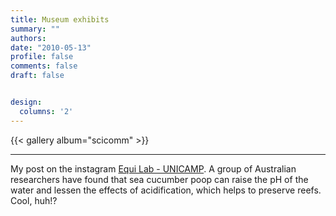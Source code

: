```yaml
---
title: Museum exhibits
summary: ""
authors: 
date: "2010-05-13"
profile: false
comments: false
draft: false


design:
  columns: '2'
---
```


{{< gallery album="scicomm" >}}

---
My post on the instagram [Equi Lab - UNICAMP](https://www.instagram.com/p/CK12VC_rd2L/). A group of Australian researchers have found that sea cucumber poop can 
raise the pH of the water and lessen the effects of acidification, which helps to preserve reefs. Cool, huh!?
